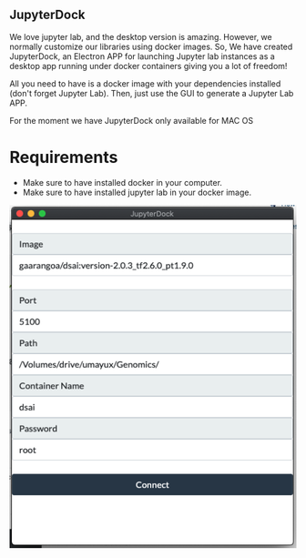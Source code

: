 ## JupyterDock

We love jupyter lab, and the desktop version is amazing. However, we normally customize our libraries using docker images. So, We have created JupyterDock, an Electron APP for launching Jupyter lab instances as a desktop app running under docker containers giving you a lot of freedom!

All you need to have is a docker image with your dependencies installed (don't forget Jupyter Lab). Then, just use the GUI to generate a Jupyter Lab APP.

For the moment we have JupyterDock only available for MAC OS

# Requirements
* Make sure to have installed docker in your computer.
* Make sure to have installed jupyter lab in your docker image. 

![img](./session.png)
